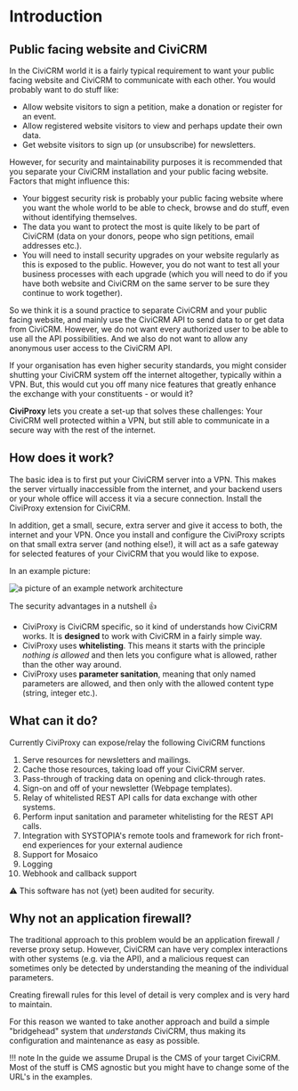 # Introduction

## Public facing website and CiviCRM
In the CiviCRM world it is a fairly typical requirement to want your public facing website and CiviCRM to communicate with each other.
You would probably want to do stuff like:

* Allow website visitors to sign a petition, make a donation or register for an event.
* Allow registered website visitors to view and perhaps update their own data.
* Get website visitors to sign up (or unsubscribe) for newsletters.

However, for security and maintainability purposes it is recommended that you separate your CiviCRM installation and your public facing website. Factors that might influence this:

* Your biggest security risk is probably your public facing website where you want the whole world to be able to check, browse and do stuff, even without identifying themselves.
* The data you want to protect the most is quite likely to be part of CiviCRM (data on your donors, peope who sign petitions, email addresses etc.).
* You will need to install security upgrades on your website regularly as this is exposed to the public. However, you do not want to test all your business processes with each upgrade (which you will need to do if you have both website and CiviCRM on the same server to be sure they continue to work together).

So we think it is a sound practice to separate CiviCRM and your public facing website, and mainly use the CiviCRM API to send data to or get data from CiviCRM. However, we do not want every authorized user to be able to use all the API possibilities. And we also do not want to allow any anonymous user access to the CiviCRM API.

If your organisation has even higher security standards, you might consider shutting your CiviCRM system off the internet altogether, typically within a VPN. But, this would cut you off many nice features that greatly enhance the exchange with your constituents - or would it? 

**CiviProxy** lets you create a set-up that solves these challenges: Your CiviCRM well protected within a VPN, but still able to communicate in a secure way with the rest of the internet.
## How does it work?
The basic idea is to first put your CiviCRM server into a VPN. This makes the server virtually inaccessible from the internet, and your backend users or your whole office will access it via a secure connection. Install the CiviProxy extension for CiviCRM.

In addition, get a small, secure, extra server and give it access to both, the internet and your VPN. Once you install and configure the CiviProxy scripts on that small extra server (and nothing else!), it will act as a safe gateway for selected features of your CiviCRM that you would like to expose.

In an example picture:

![a picture of an example network architecture](img/network.png)
    
The security advantages in a nutshell :thumbsup:

* CiviProxy is CiviCRM specific, so it kind of understands how CiviCRM works. It is **designed** to work with CiviCRM in a fairly simple way.
* CiviProxy uses **whitelisting**. This means it starts with the principle _nothing is allowed_ and then lets you configure what is allowed, rather than the other way around.
* CiviProxy uses **parameter sanitation**, meaning that only named parameters are allowed, and then only with the allowed content type (string, integer etc.).
## What can it do?
Currently CiviProxy can expose/relay the following CiviCRM functions

1. Serve resources for newsletters and mailings.
1. Cache those resources, taking load off your CiviCRM server.
1. Pass-through of tracking data on opening and click-through rates.
1. Sign-on and off of your newsletter (Webpage templates).
1. Relay of whitelisted REST API calls for data exchange with other systems.
1. Perform input sanitation and parameter whitelisting for the REST API calls.
2. Integration with SYSTOPIA's remote tools and framework for rich front-end experiences for your external audience
3. Support for Mosaico
4. Logging
5. Webhook and callback support

⚠️ This software has not (yet) been audited for security.

## Why not an application firewall?
The traditional approach to this problem would be an application firewall / reverse proxy setup. However, CiviCRM can have very complex interactions with other systems (e.g. via the API), and a malicious request can sometimes only be detected by understanding the meaning of the individual parameters.

Creating firewall rules for this level of detail is very complex and is very hard to maintain.

For this reason we wanted to take another approach and build a simple "bridgehead" system that *understands* CiviCRM, thus making its configuration and maintenance as easy as possible.
   
!!! note
    In the guide we assume Drupal is the CMS of your target CiviCRM. Most of the stuff is CMS agnostic but you might have to change some of the URL's in the examples. 
